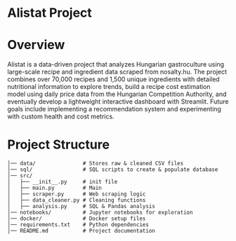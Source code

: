 # Alistat Project
# Overview
Alistat is a data-driven project that analyzes Hungarian gastroculture using large-scale recipe and ingredient data scraped from nosalty.hu. The project combines over 70,000 recipes and 1,500 unique ingredients with detailed nutritional information to explore trends, build a recipe cost estimation model using daily price data from the Hungarian Competition Authority, and eventually develop a lightweight interactive dashboard with Streamlit. Future goals include implementing a recommendation system and experimenting with custom health and cost metrics.

# Project Structure
```recipe_project/
│── data/               # Stores raw & cleaned CSV files
│── sql/                # SQL scripts to create & populate database
│── src/
│   ├── __init__.py     # init file
│   ├── main.py         # Main
│   ├── scraper.py      # Web scraping logic
│   ├── data_cleaner.py # Cleaning functions
│   ├── analysis.py     # SQL & Pandas analysis
│── notebooks/          # Jupyter notebooks for exploration
│── docker/             # Docker setup files
│── requirements.txt    # Python dependencies
│── README.md           # Project documentation
```

